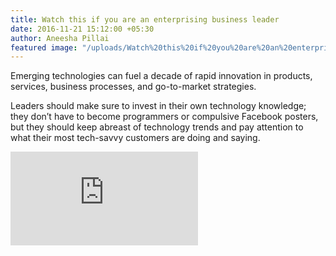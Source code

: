 ```yaml
---
title: Watch this if you are an enterprising business leader
date: 2016-11-21 15:12:00 +05:30
author: Aneesha Pillai
featured image: "/uploads/Watch%20this%20if%20you%20are%20an%20enterprising%20business%20leader.jpg"
---
```


Emerging technologies can fuel a decade of rapid innovation in products, services, business processes, and go-to-market strategies.

Leaders should make sure to invest in their own technology knowledge; they don’t have to become programmers or compulsive Facebook posters, but they should keep abreast of technology trends and pay attention to what their most tech-savvy customers are doing and saying.

<iframe src="https://www.youtube.com/embed/fku2TtjIH2A" frameborder="0" allowfullscreen></iframe>